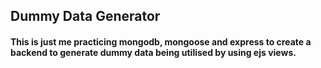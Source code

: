 ## Dummy Data Generator

#### This is just me practicing mongodb, mongoose and express to create a backend to generate dummy data being utilised by using ejs views.
